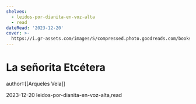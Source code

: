 ```yaml
---
shelves:
  - leidos-por-dianita-en-voz-alta
  - read
dateRead: '2023-12-20'
cover: >-
  https://i.gr-assets.com/images/S/compressed.photo.goodreads.com/books/1702838524l/57830514._SY475_.jpg
---
```

# La señorita Etcétera

author::[[Arqueles Vela]]

2023-12-20
leidos-por-dianita-en-voz-alta,read